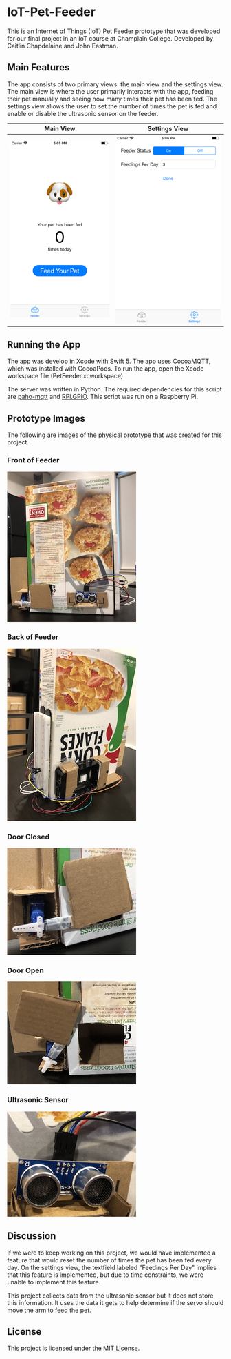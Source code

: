 # IoT-Pet-Feeder
This is an Internet of Things (IoT) Pet Feeder prototype that was developed for our final project in an IoT course at Champlain College. Developed by Caitlin Chapdelaine and John Eastman.

## Main Features
The app consists of two primary views: the main view and the settings view. The main view is where the user primarily interacts with the app, feeding their pet manually and seeing how many times their pet has been fed. The settings view allows the user to set the number of times the pet is fed and enable or disable the ultrasonic sensor on the feeder.

| Main View | Settings View |
|:---------:|:-------------:|
| ![Main View](https://github.com/johneastman/IoT-Pet-Feeder/blob/master/images/Simulator%20Screen%20Shot%20-%20iPhone%208%20-%202019-04-22%20at%2017.05.15.png) | ![Settings View](https://github.com/johneastman/IoT-Pet-Feeder/blob/master/images/Simulator%20Screen%20Shot%20-%20iPhone%208%20-%202019-04-22%20at%2017.06.02.png) |

## Running the App
The app was develop in Xcode with Swift 5. The app uses CocoaMQTT, which was installed with CocoaPods. To run the app, open the Xcode workspace file (PetFeeder.xcworkspace).

The server was written in Python. The required dependencies for this script are [paho-mqtt](https://pypi.org/project/paho-mqtt/) and [RPi.GPIO](https://pypi.org/project/RPi.GPIO/). This script was run on a Raspberry Pi.

## Prototype Images
The following are images of the physical prototype that was created for this project.

### Front of Feeder
![Front](https://github.com/johneastman/IoT-Pet-Feeder/blob/master/images/feeder_front.jpg)

### Back of Feeder 
![Back](https://github.com/johneastman/IoT-Pet-Feeder/blob/master/images/feeder_back.jpg)

### Door Closed
![Closed](https://github.com/johneastman/IoT-Pet-Feeder/blob/master/images/servo_door_closed.jpg)

### Door Open
![Open](https://github.com/johneastman/IoT-Pet-Feeder/blob/master/images/servo_door_open.jpg)

### Ultrasonic Sensor
![Sensor](https://github.com/johneastman/IoT-Pet-Feeder/blob/master/images/proximity_sensor.jpg)

## Discussion
If we were to keep working on this project, we would have implemented a feature that would reset the number of times the pet has been fed every day. On the settings view, the textfield labeled "Feedings Per Day" implies that this feature is implemented, but due to time constraints, we were unable to implement this feature.

This project collects data from the ultrasonic sensor but it does not store this information. It uses the data it gets to help determine if the servo should move the arm to feed the pet.

## License
This project is licensed under the [MIT License](https://github.com/johneastman/IoT-Pet-Feeder/blob/master/LICENSE).
